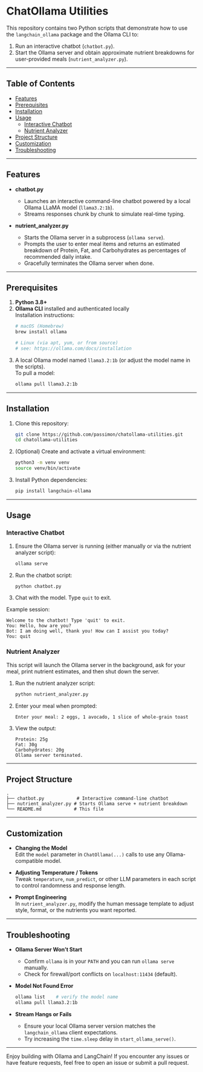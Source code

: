 # ChatOllama Utilities

This repository contains two Python scripts that demonstrate how to use the `langchain_ollama` package and the Ollama CLI to:

1. Run an interactive chatbot (`chatbot.py`).
2. Start the Ollama server and obtain approximate nutrient breakdowns for user-provided meals (`nutrient_analyzer.py`).

---

## Table of Contents

- [Features](#features)  
- [Prerequisites](#prerequisites)  
- [Installation](#installation)  
- [Usage](#usage)  
  - [Interactive Chatbot](#interactive-chatbot)  
  - [Nutrient Analyzer](#nutrient-analyzer)  
- [Project Structure](#project-structure)  
- [Customization](#customization)  
- [Troubleshooting](#troubleshooting)  

---

## Features

- **chatbot.py**  
  - Launches an interactive command-line chatbot powered by a local Ollama LLaMA model (`llama3.2:1b`).
  - Streams responses chunk by chunk to simulate real-time typing.

- **nutrient_analyzer.py**  
  - Starts the Ollama server in a subprocess (`ollama serve`).
  - Prompts the user to enter meal items and returns an estimated breakdown of Protein, Fat, and Carbohydrates as percentages of recommended daily intake.
  - Gracefully terminates the Ollama server when done.

---

## Prerequisites

1. **Python 3.8+**  
2. **Ollama CLI** installed and authenticated locally  
   Installation instructions:  
   ```bash
   # macOS (Homebrew)
   brew install ollama

   # Linux (via apt, yum, or from source)
   # see: https://ollama.com/docs/installation
   ```
3. A local Ollama model named `llama3.2:1b` (or adjust the model name in the scripts).  
   To pull a model:
   ```bash
   ollama pull llama3.2:1b
   ```

---

## Installation

1. Clone this repository:
   ```bash
   git clone https://github.com/passimon/chatollama-utilities.git
   cd chatollama-utilities
   ```
2. (Optional) Create and activate a virtual environment:
   ```bash
   python3 -m venv venv
   source venv/bin/activate
   ```
3. Install Python dependencies:
   ```bash
   pip install langchain-ollama
   ```

---

## Usage

### Interactive Chatbot

1. Ensure the Ollama server is running (either manually or via the nutrient analyzer script):
   ```bash
   ollama serve
   ```
2. Run the chatbot script:
   ```bash
   python chatbot.py
   ```
3. Chat with the model. Type `quit` to exit.

Example session:
```
Welcome to the chatbot! Type 'quit' to exit.
You: Hello, how are you?
Bot: I am doing well, thank you! How can I assist you today?
You: quit
```

### Nutrient Analyzer

This script will launch the Ollama server in the background, ask for your meal, print nutrient estimates, and then shut down the server.

1. Run the nutrient analyzer script:
   ```bash
   python nutrient_analyzer.py
   ```
2. Enter your meal when prompted:
   ```
   Enter your meal: 2 eggs, 1 avocado, 1 slice of whole-grain toast
   ```
3. View the output:
   ```
   Protein: 25g
   Fat: 30g
   Carbohydrates: 20g
   Ollama server terminated.
   ```

---

## Project Structure

```
.
├── chatbot.py            # Interactive command-line chatbot
├── nutrient_analyzer.py # Starts Ollama serve + nutrient breakdown
└── README.md            # This file
```

---

## Customization

- **Changing the Model**  
  Edit the `model` parameter in `ChatOllama(...)` calls to use any Ollama-compatible model.

- **Adjusting Temperature / Tokens**  
  Tweak `temperature`, `num_predict`, or other LLM parameters in each script to control randomness and response length.

- **Prompt Engineering**  
  In `nutrient_analyzer.py`, modify the human message template to adjust style, format, or the nutrients you want reported.

---

## Troubleshooting

- **Ollama Server Won’t Start**  
  - Confirm `ollama` is in your `PATH` and you can run `ollama serve` manually.
  - Check for firewall/port conflicts on `localhost:11434` (default).

- **Model Not Found Error**  
  ```bash
  ollama list    # verify the model name
  ollama pull llama3.2:1b
  ```
- **Stream Hangs or Fails**  
  - Ensure your local Ollama server version matches the `langchain_ollama` client expectations.
  - Try increasing the `time.sleep` delay in `start_ollama_serve()`.

---

Enjoy building with Ollama and LangChain! If you encounter any issues or have feature requests, feel free to open an issue or submit a pull request.
